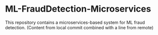 # ML-FraudDetection-Microservices

This repository contains a microservices-based system for ML fraud detection.
(Content from local commit combined with a line from remote)
